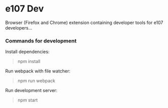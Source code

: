 e107 Dev
========

Browser (Firefox and Chrome) extension containing developer tools for e107 developers...

### Commands for development

Install dependencies:
> npm install

Run webpack with file watcher:
> npm run webpack

Run development server:
> npm start
